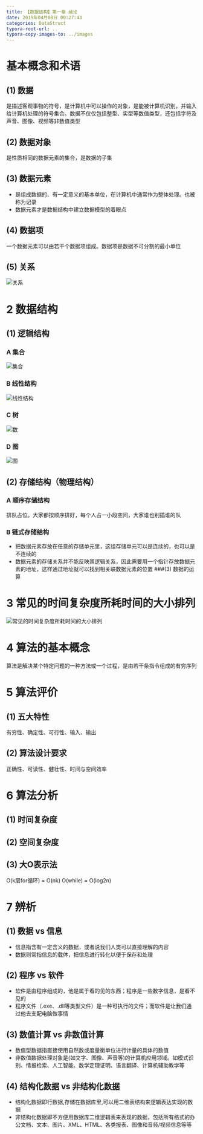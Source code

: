 ```yaml
---
title: 【数据结构】第一章 绪论
date: 2019年04月08日 00:27:43
categories: DataStruct
typora-root-url: ..
typora-copy-images-to: ../images
---
```


# 基本概念和术语
## (1) 数据
是描述客观事物的符号，是计算机中可以操作的对象，是能被计算机识别，并输入给计算机处理的符号集合。数据不仅仅包括整型、实型等数值类型，还包括字符及声音、图像、视频等非数值类型
## (2) 数据对象
是性质相同的数据元素的集合，是数据的子集
## (3) 数据元素
- 是组成数据的、有一定意义的基本单位，在计算机中通常作为整体处理。也被称为记录
- 数据元素才是数据结构中建立数据模型的着眼点
## (4) 数据项
一个数据元素可以由若干个数据项组成。数据项是数据不可分割的最小单位
## (5) 关系
![关系](https://upload-images.jianshu.io/upload_images/8151888-5808029e50a13c6d.png?imageMogr2/auto-orient/strip%7CimageView2/2/w/1240)

# 2 数据结构
## (1) 逻辑结构
### A 集合
![集合](https://upload-images.jianshu.io/upload_images/8151888-a0c20d042bd4db42.png?imageMogr2/auto-orient/strip%7CimageView2/2/w/1240)
### B 线性结构
![线性结构](https://upload-images.jianshu.io/upload_images/8151888-da4a330be2a3d4ac.png?imageMogr2/auto-orient/strip%7CimageView2/2/w/1240)
### C 树
![数](https://upload-images.jianshu.io/upload_images/8151888-4fec4c01764e1f20.png?imageMogr2/auto-orient/strip%7CimageView2/2/w/1240)
### D 图
![图](https://upload-images.jianshu.io/upload_images/8151888-e4b72af279257c08.png?imageMogr2/auto-orient/strip%7CimageView2/2/w/1240)
## (2) 存储结构（物理结构）
### A 顺序存储结构
排队占位。大家都按顺序排好，每个人占一小段空间，大家谁也别插谁的队
### B 链式存储结构
- 把数据元素存放在任意的存储单元里，这组存储单元可以是连续的，也可以是不连续的
- 数据元素的存储关系并不能反映其逻辑关系，因此需要用一个指针存放数据元素的地址，这样通过地址就可以找到相关联数据元素的位置
###(3) 数据的运算

# 3 常见的时间复杂度所耗时间的大小排列
![常见的时间复杂度所耗时间的大小排列](https://upload-images.jianshu.io/upload_images/8151888-89e5b7476468258d.png?imageMogr2/auto-orient/strip%7CimageView2/2/w/1240)

# 4 算法的基本概念
算法是解决某个特定问题的一种方法或一个过程，是由若干条指令组成的有穷序列

# 5 算法评价
## (1) 五大特性
有穷性、确定性、可行性、输入、输出
## (2) 算法设计要求
正确性、可读性、健壮性、时间与空间效率

# 6 算法分析
## (1) 时间复杂度
## (2) 空间复杂度
## (3) 大O表示法
O(k层for循环) = O(nk)
O(while) = O(log2n)

# 7 辨析
## (1) 数据 vs 信息
- 信息指含有一定含义的数据，或者说我们人类可以直接理解的内容
- 数据则常指信息的载体，把信息进行转化以便于保存和处理
## (2) 程序 vs 软件
- 软件是由程序组成的，他是属于看的见的东西；程序是一些数字信息，是看不见的
- 程序文件（.exe、.dll等类型文件）是一种可执行的文件；而软件是让我们通过他去支配电脑做事情
## (3) 数值计算 vs 非数值计算
- 数值型数据指直接使用自然数或度量衡单位进行计量的具体的数值
- 非数值数据处理对象是(如文字、图像、声音等)的计算机应用领域。如模式识别、情报检索、人工智能、数学定理证明、语言翻译、计算机辅助教学等
## (4) 结构化数据 vs 非结构化数据
- 结构化数据即行数据,存储在数据库里,可以用二维表结构来逻辑表达实现的数据
- 非结构化数据即不方便用数据库二维逻辑表来表现的数据，包括所有格式的办公文档、文本、图片、XML、HTML、各类报表、图像和音频/视频信息等等

